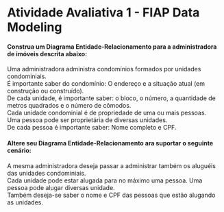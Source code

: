 # Atividade Avaliativa 1 - FIAP Data Modeling

#### Construa um Diagrama Entidade-Relacionamento para a administradora de imóveis descrita abaixo:

Uma administradora administra condomínios formados por unidades condominiais.  
É importante saber do condomínio: O endereço e a situação atual (em construção ou construído).  
De cada unidade, é importante saber: o bloco, o número, a quantidade de metros quadrados e o número de cômodos.  
Cada unidade condominial é de propriedade de uma ou mais pessoas.  
Uma pessoa pode ser proprietária de diversas unidades.  
De cada pessoa é importante saber: Nome completo e CPF.  

#### Altere seu Diagrama Entidade-Relacionamento  ara suportar o seguinte cenário:  
A mesma administradora deseja passar a administrar também os aluguéis das unidades condominiais.  
Cada unidade pode estar alugada para no máximo uma pessoa. Uma pessoa pode alugar diversas unidade.  
Também deseja-se saber o nome e CPF das pessoas que estão alugando as unidades.


